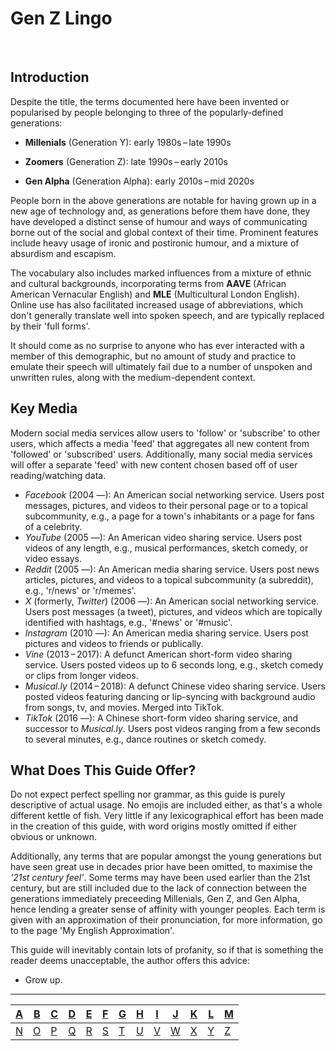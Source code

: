 # Gen Z Lingo

<br>

## Introduction

Despite the title, the terms documented here have been invented or popularised by people belonging to three of the popularly-defined generations:

- **Millenials** (Generation Y): early 1980s – late 1990s

- **Zoomers** (Generation Z): late 1990s – early 2010s

- **Gen Alpha** (Generation Alpha): early 2010s – mid 2020s

People born in the above generations are notable for having grown up in a new age of technology and, as generations before them have done, they have developed a distinct sense of humour and ways of communicating borne out of the social and global context of their time. Prominent features include heavy usage of ironic and postironic humour, and a mixture of absurdism and escapism.

The vocabulary also includes marked influences from a mixture of ethnic and cultural backgrounds, incorporating terms from **AAVE** (African American Vernacular English) and **MLE** (Multicultural London English). Online use has also facilitated increased usage of abbreviations, which don't generally translate well into spoken speech, and are typically replaced by their 'full forms'.

It should come as no surprise to anyone who has ever interacted with a member of this demographic, but no amount of study and practice to emulate their speech will ultimately fail due to a number of unspoken and unwritten rules, along with the medium-dependent context.

## Key Media

Modern social media services allow users to 'follow' or 'subscribe' to other users, which affects a media 'feed' that aggregates all new content from 'followed' or 'subscribed' users. Additionally, many social media services will offer a separate 'feed' with new content chosen based off of user reading/watching data.

- *Facebook* (2004 —): An American social networking service. Users post messages, pictures, and videos to their personal page or to a topical subcommunity, e.g., a page for a town's inhabitants or a page for fans of a celebrity.
- *YouTube* (2005 —): An American video sharing service. Users post videos of any length, e.g., musical performances, sketch comedy, or video essays.
- *Reddit* (2005 —): An American media sharing service. Users post news articles, pictures, and videos to a topical subcommunity (a subreddit), e.g., 'r/news' or 'r/memes'.
- *X* (formerly, *Twitter*) (2006 —): An American social networking service. Users post messages (a tweet), pictures, and videos which are topically identified with hashtags, e.g., '#news' or '#music'.
- *Instagram* (2010 —): An American media sharing service. Users post pictures and videos to friends or publically.
- *Vine* (2013 – 2017): A defunct American short-form video sharing service. Users posted videos up to 6 seconds long, e.g., sketch comedy or clips from longer videos.
- *Musical.ly* (2014 – 2018): A defunct Chinese video sharing service. Users posted videos featuring dancing or lip-syncing with background audio from songs, tv, and movies. Merged into TikTok.
- *TikTok* (2016 —): A Chinese short-form video sharing service, and successor to *Musical.ly*. Users post videos ranging from a few seconds to several minutes, e.g., dance routines or sketch comedy.


## What Does This Guide Offer?

Do not expect perfect spelling nor grammar, as this guide is purely descriptive of actual usage. No emojis are included either, as that's a whole different kettle of fish. Very little if any lexicographical effort has been made in the creation of this guide, with word origins mostly omitted if either obvious or unknown.

Additionally, any terms that are popular amongst the young generations but have seen great use in decades prior have been omitted, to maximise the *'21st century feel'*. Some terms may have been used earlier than the 21st century, but are still included due to the lack of connection between the generations immediately preceeding Millenials, Gen Z, and Gen Alpha, hence lending a greater sense of affinity with younger peoples. Each term is given with an approximation of their pronunciation, for more information, go to the page 'My English Approximation'.

This guide will inevitably contain lots of profanity, so if that is something the reader deems unacceptable, the author offers this advice:

- Grow up.

---

| <a href="#a">A</a> | <a href="#b">B</a> | <a href="#c">C</a> | <a href="#d">D</a> | <a href="#e">E</a> | <a href="#f">F</a> | <a href="#g">G</a> | <a href="#h">H</a> | <a href="#i">I</a> | <a href="#j">J</a> | <a href="#k">K</a> | <a href="#l">L</a> | <a href="#m">M</a> |
| --- | --- | --- | --- | --- | --- | --- | --- | --- | --- | --- | --- | --- |
| <a href="#n">N</a> | <a href="#o">O</a> | <a href="#p">P</a> | <a href="#q">Q</a> | <a href="#r">R</a> | <a href="#s">S</a> | <a href="#t">T</a> | <a href="#u">U</a> | <a href="#v">V</a> | <a href="#w">W</a> | <a href="#x">X</a> | <a href="#y">Y</a> | <a href="#z">Z</a> |

<div id="LingoContainer"></div></div>